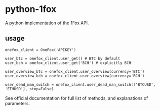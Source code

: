 # python-1fox
A python implementation of the [1Fox](https://1fox.com/?t=1cv) API.

## usage

```
onefox_client = OneFox('APIKEY')

user_btc = onefox_client.user_get() # BTC by default
user_bch = onefox_client.user_get('BCH') # explicitly BCH 

user_overview_btc = onefox_client.user_overview(currency='BTC')
user_overview_bch = onefox_client.user_overview(currency='BCH')

user_dead_man_switch = onefox_client.user_dead_man_switch(['BTCUSD', 'ETHUSD'], stop=False)
```

See official documentation for full list of methods, and explanations of parameters.
